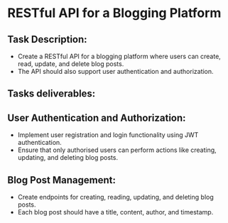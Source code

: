 # RESTful API for a Blogging Platform

## Task Description: 
- Create a RESTful API for a blogging platform where users can create, read, update, and delete blog posts.
- The API should also support user authentication and authorization.

## Tasks deliverables: 

## User Authentication and Authorization:
- Implement user registration and login functionality using JWT authentication.
- Ensure that only authorised users can perform actions like creating, updating, and deleting blog posts.

## Blog Post Management:
- Create endpoints for creating, reading, updating, and deleting blog posts.
- Each blog post should have a title, content, author, and timestamp.
